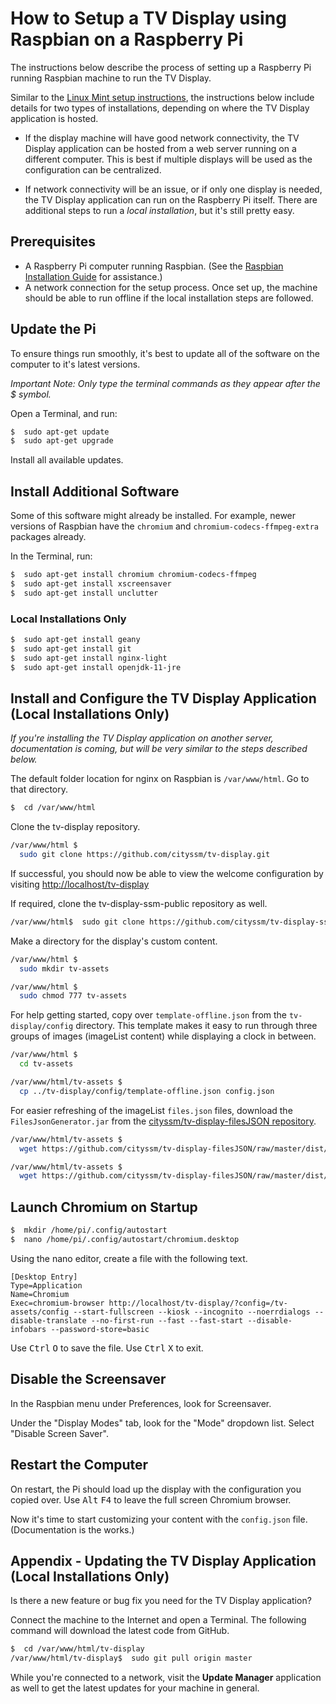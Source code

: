# How to Setup a TV Display using Raspbian on a Raspberry Pi

The instructions below describe the process of setting up a Raspberry Pi running Raspbian machine to run the TV Display.

Similar to the [Linux Mint setup instructions](SETUP-linuxMint.md), the instructions below include details for two types of installations,
depending on where the TV Display application is hosted.

-   If the display machine will have good network connectivity,
    the TV Display application can be hosted from a web server running on a different computer.
    This is best if multiple displays will be used as the configuration can be centralized.

-   If network connectivity will be an issue, or if only one display is needed,
    the TV Display application can run on the Raspberry Pi itself.
    There are additional steps to run a _local installation_, but it's still pretty easy.

## Prerequisites

-   A Raspberry Pi computer running Raspbian.  (See the [Raspbian Installation Guide](https://www.raspberrypi.org/downloads/raspbian/) for assistance.)
-   A network connection for the setup process.
    Once set up, the machine should be able to run offline if the local installation steps are followed.

## Update the Pi

To ensure things run smoothly, it's best to update all of the software on the computer to it's latest versions.

_Important Note: Only type the terminal commands as they appear after the $ symbol._

Open a Terminal, and run:

```bash
$  sudo apt-get update
$  sudo apt-get upgrade
```

Install all available updates.

## Install Additional Software

Some of this software might already be installed.
For example, newer versions of Raspbian have the
`chromium` and `chromium-codecs-ffmpeg-extra` packages already.

In the Terminal, run:

```bash
$  sudo apt-get install chromium chromium-codecs-ffmpeg
$  sudo apt-get install xscreensaver
$  sudo apt-get install unclutter
```

### Local Installations Only

```bash
$  sudo apt-get install geany
$  sudo apt-get install git
$  sudo apt-get install nginx-light
$  sudo apt-get install openjdk-11-jre
```

## Install and Configure the TV Display Application (Local Installations Only)

_If you're installing the TV Display application on another server,
documentation is coming, but will be very similar to the steps described below._

The default folder location for nginx on Raspbian is `/var/www/html`.  Go to that directory.

```bash
$  cd /var/www/html
```

Clone the tv-display repository.

```bash
/var/www/html $
  sudo git clone https://github.com/cityssm/tv-display.git
```

If successful, you should now be able to view the welcome configuration by visiting
<http://localhost/tv-display>

If required, clone the tv-display-ssm-public repository as well.

```bash
/var/www/html$  sudo git clone https://github.com/cityssm/tv-display-ssm-public.git
```

Make a directory for the display's custom content.

```bash
/var/www/html $
  sudo mkdir tv-assets

/var/www/html $
  sudo chmod 777 tv-assets
```

For help getting started, copy over `template-offline.json` from the `tv-display/config` directory.
This template makes it easy to run through three groups of images (imageList content)
while displaying a clock in between.

```bash
/var/www/html $
  cd tv-assets

/var/www/html/tv-assets $
  cp ../tv-display/config/template-offline.json config.json
```

For easier refreshing of the imageList `files.json` files, download the
`FilesJsonGenerator.jar` from the [cityssm/tv-display-filesJSON repository](https://github.com/cityssm/tv-display-filesJSON).

```bash
/var/www/html/tv-assets $
  wget https://github.com/cityssm/tv-display-filesJSON/raw/master/dist/FilesJsonGenerator.jar

/var/www/html/tv-assets $
  wget https://github.com/cityssm/tv-display-filesJSON/raw/master/dist/generateFilesJSON.sh
```

## Launch Chromium on Startup

```bash
$  mkdir /home/pi/.config/autostart
$  nano /home/pi/.config/autostart/chromium.desktop
```

Using the nano editor, create a file with the following text.

```text
[Desktop Entry]
Type=Application
Name=Chromium
Exec=chromium-browser http://localhost/tv-display/?config=/tv-assets/config --start-fullscreen --kiosk --incognito --noerrdialogs --disable-translate --no-first-run --fast --fast-start --disable-infobars --password-store=basic
```

Use <kbd>Ctrl</kbd> <kbd>O</kbd> to save the file.  Use <kbd>Ctrl</kbd> <kbd>X</kbd> to exit.

## Disable the Screensaver

In the Raspbian menu under Preferences, look for Screensaver.

Under the "Display Modes" tab, look for the "Mode" dropdown list.  Select "Disable Screen Saver".

## Restart the Computer

On restart, the Pi should load up the display with the configuration you copied over.
Use <kbd>Alt</kbd> <kbd>F4</kbd> to leave the full screen Chromium browser.

Now it's time to start customizing your content with the `config.json` file.
(Documentation is the works.)

## Appendix - Updating the TV Display Application (Local Installations Only)

Is there a new feature or bug fix you need for the TV Display application?

Connect the machine to the Internet and open a Terminal.
The following command will download the latest code from GitHub.

```bash
$  cd /var/www/html/tv-display
/var/www/html/tv-display$  sudo git pull origin master
```

While you're connected to a network, visit the **Update Manager** application as well to get the latest updates for your machine in general.
